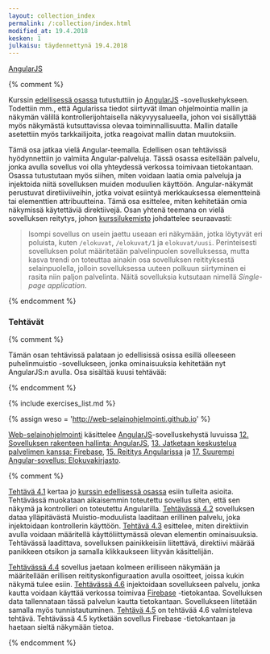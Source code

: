 ```yaml
---
layout: collection_index
permalink: /:collection/index.html
modified_at: 19.4.2018
kesken: 1
julkaisu: täydennettynä 19.4.2018
---
```


[AngularJS](https://docs.angularjs.org/guide/introduction)


{% comment %}

Kurssin [edellisessä osassa](../osa3) tutustuttiin jo [AngularJS][AngularJS] -sovelluskehykseen. Todettiin mm., että Agularissa tiedot siirtyvät ilman ohjelmointia mallin ja näkymän välillä kontrollerijohtaisella näkyvyysalueella, johon voi sisällyttää myös näkymästä kutsuttavissa olevaa toiminnallisuutta. Mallin datalle asetettiin myös tarkkailijoita, jotka reagoivat mallin datan muutoksiin.

[AngularJS]: https://angularjs.org

Tämä osa jatkaa vielä Angular-teemalla. Edellisen osan tehtävissä hyödynnettiin jo valmiita Angular-palveluja. Tässä osassa esitellään palvelu, jonka avulla sovellus voi olla yhteydessä verkossa toimivaan tietokantaan. Osassa tutustutaan myös siihen, miten voidaan laatia omia palveluja ja injektoida niitä sovelluksen muiden moduulien käyttöön. Angular-näkymät perustuvat diretiiviiveihin, jotka voivat esiintyä merkkauksessa elementteinä tai elementtien attribuutteina. Tämä osa esittelee, miten kehitetään omia  näkymissä käytettäviä direktiivejä. Osan yhtenä teemana on vielä sovelluksen reitytys, johon [kurssilukemisto][weso] johdattelee seuraavasti:

> Isompi sovellus on usein jaettu useaan eri näkymään, jotka löytyvät eri poluista, kuten `/elokuvat`, `/elokuvat/1` ja `elokuvat/uusi`. Perinteisesti sovelluksen polut määritetään palvelinpuolen sovelluksessa, mutta kasva trendi on toteuttaa ainakin osa sovelluksen reitityksestä selainpuolella, jolloin sovelluksessa uuteen polkuun siirtyminen ei rasita niin paljon palvelinta. Näitä sovelluksia kutsutaan nimellä *Single-page application*.

[weso]: {{site.baseurl}}/weso/

{% endcomment %}



### Tehtävät

{% comment %}


Tämän osan tehtävissä palataan jo edellisissä osissa esillä olleeseen puhelinmuistio -sovellukseen, jonka ominaisuuksia kehitetään nyt AngularJS:n avulla. Osa sisältää kuusi tehtävää:

{% endcomment %}


{% include exercises_list.md %}


{% assign weso = 'http://web-selainohjelmointi.github.io' %}

[Web-selainohjelmointi]({{weso}}) käsittelee 
[AngularJS](https://docs.angularjs.org/guide/introduction)-sovelluskehystä luvuissa
[12. Sovelluksen rakenteen hallinta: AngularJS]({{weso}}/#12-Sovelluksen-rakenteen-hallinta:-AngularJS),
[13. Jatketaan keskustelua palvelimen kanssa: Firebase]({{weso}}/#13-Jatketaan-keskustelua-palvelimen-kanssa:-Firebase),
[15. Reititys Angularissa]({{weso}}/#15-Reititys-Angularissa) ja
[17. Suurempi Angular-sovellus: Elokuvakirjasto]({{weso}}/#17-Suurempi-Angular-sovellus:-Elokuvakirjasto).   



{% comment %}

[Tehtävä 4.1](tehtava41) kertaa jo [kurssin edellisessä osassa](../osa3) esiin tulleita asioita. Tehtävässä muokataan aikaisemmin toteutettu sovellus siten, että sen näkymä ja kontrolleri on toteutettu Angularilla. [Tehtävässä 4.2](tehtava42) sovelluksen dataa ylläpitävästä Muistio-moduulista laaditaan erillinen palvelu, joka injektoidaan kontrollerin käyttöön. [Tehtävä 4.3](tehtava43) esittelee, miten direktiivin avulla voidaan määritellä käyttöliittymässä olevan elementin ominaisuuksia. Tehtävässä laadittava, sovelluksen painikkeisiin liitettävä, direktiivi määrää panikkeen otsikon ja samalla klikkaukseen liityvän käsittelijän.

[Tehtävässä 4.4](tehtava44) sovellus jaetaan kolmeen erilliseen näkymään ja määritellään erillisen reitityskonfiguraation avulla osoitteet, joissa kukin näkymä tulee esiin. [Tehtävässä 4.6](tehtava46) injektoidaan sovellukseen palvelu, jonka kautta voidaan käyttää verkossa toimivaa [Firebase][Firebase] -tietokantaa. Sovelluksen data tallennataan tässä palvelun kautta tietokantaan. Sovellukseen liitetään samalla myös tunnistautuminen. [Tehtävä 4.5](tehtava45) on tehtävää 4.6 valmisteleva tehtävä. Tehtävässä 4.5 kytketään sovellus Firebase -tietokantaan ja haetaan sieltä näkymään tietoa.

[Firebase]: https://firebase.google.com

{% endcomment %}

